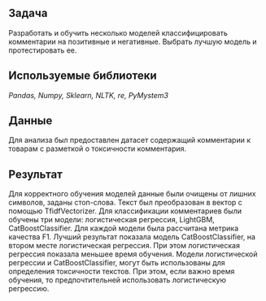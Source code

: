## Задача

Разработать и обучить несколько моделей классифицировать комментарии на позитивные и негативные. 
Выбрать лучшую модель и протестировать ее.

## Используемые библиотеки
*Pandas, Numpy, Sklearn, NLTK, re, PyMystem3*

## Данные

Для анализа был предоставлен датасет содержащий комментарии к товарам с разметкой о токсичности комментария.

## Результат 

Для корректного обучения моделей данные были очищены от лишних символов, заданы стоп-слова. Текст был преобразован в вектор с помощью TfidfVectorizer.
Для классификации комментариев были обучены три модели: логистическая регрессия, LightGBM, CatBoostClassifier. Для каждой модели была рассчитана метрика качества F1.
Лучший результат показала модель CatBoostClassifier, на втором месте логистическая регрессия. При этом логистическая регрессия показала меньшее время обучения. 
Модели логистической регрессии и CatBoostClassifier, могут быть использованы для определения токсичности текстов. При этом, если важно время обучения, то предпочтительней использовать логистическую регрессию.